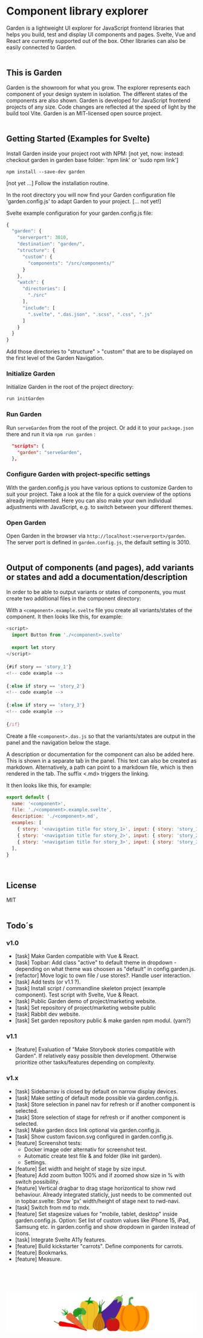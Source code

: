 # Component library explorer

Garden is a lightweight UI explorer for JavaScript frontend libraries that helps you build, test and display UI components and pages. Svelte, Vue and React are currently supported out of the box. Other libraries can also be easily connected to Garden.
<br><br>

## This is Garden

Garden is the showroom for what you grow. The explorer represents each component of your design system in isolation. The different states of the components are also shown. Garden is developed for JavaScript frontend projects of any size. Code changes are reflected at the speed of light by the build tool Vite. Garden is an MIT-licensed open source project.
<br><br>

## Getting Started (Examples for Svelte)

Install Garden inside your project root with NPM: [not yet, now: instead: checkout garden in garden base folder: 'npm link' or 'sudo npm link']

```console
npm install --save-dev garden
```

[not yet ...]
Follow the installation routine.

In the root directory you will now find your Garden configuration file 'garden.config.js' to adapt Garden to your project.
[... not yet!]

Svelte example configuration for your garden.config.js file:

```js
{
  "garden": {
    "serverport": 3010,
    "destination": "garden/",
    "structure": {
      "custom": {
        "components": "/src/components/"
      }
    },
    "watch": {
      "directories": [
        "./src"
      ],
      "include": [
        ".svelte", ".das.json", ".scss", ".css", ".js"
      ]
    }
  }
}
```

Add those directories to "structure" > "custom" that are to be displayed on the first level of the Garden Navigation.

### Initialize Garden

Initialize Garden in the root of the project directory:

```bash
run initGarden
```

### Run Garden

Run `serveGarden` from the root of the project. Or add it to your `package.json` there and run it via `npm run garden` :

```json
  "scripts": {
    "garden": "serveGarden",
  },
```

### Configure Garden with project-specific settings

With the garden.config.js you have various options to customize Garden to suit your project. Take a look at the file for a quick overview of the options already implemented. Here you can also make your own individual adjustments with JavaScript, e.g. to switch between your different themes.

### Open Garden

Open Garden in the browser via `http://localhost:<serverport>/garden`. The server port is defined in `garden.config.js`, the default setting is 3010.
<br><br>

## Output of components (and pages), add variants or states and add a documentation/description

In order to be able to output variants or states of components, you must create two additional files in the component directory:

With a `<component>.example.svelte` file you create all variants/states of the component. It then looks like this, for example:

```js
<script>
  import Button from './<component>.svelte'

  export let story
</script>

{#if story == 'story_1'}
<!-- code example -->

{:else if story == 'story_2'}
<!-- code example -->

{:else if story == 'story_3'}
<!-- code example -->

{/if}
```

Create a file `<component>.das.js` so that the variants/states are output in the panel and the navigation below the stage.

A description or documentation for the component can also be added here. This is shown in a separate tab in the panel. This text can also be created as markdown. Alternatively, a path can point to a markdown file, which is then rendered in the tab. The suffix <.md> triggers the linking.

It then looks like this, for example:

```js
export default {
  name: '<component>',
  file: './<component>.example.svelte',
  description: './<component>.md',
  examples: [
    { story: '<navigation title for story_1>', input: { story: 'story_1' } },
    { story: '<navigation title for story_2>', input: { story: 'story_2' } },
    { story: '<navigation title for story_3>', input: { story: 'story_3' } },
  ],
}
```

<br>

## License

MIT
<br><br>

## Todo´s

### v1.0

- [task] Make Garden compatible with Vue & React.
- [task] Topbar: Add class "active" to default theme in dropdown - depending on what theme was choosen as "default" in config.garden.js.
- [refactor] Move logic to own file / use stores?. Handle user interaction.
- [task] Add tests (or v1.1 ?).
- [task] Install script / commandline skeleton project (example component). Test script with Svelte, Vue & React.
- [task] Public Garden demo of project/marketing website.
- [task] Set repository of project/marketing website public
- [task] Rabbit dev website.
- [task] Set garden repository public & make garden npm modul. (yarn?)

### v1.1

- [feature] Evaluation of "Make Storybook stories compatible with Garden". If relatively easy possible then development. Otherwise prioritize other tasks/features depending on complexity.

### v1.x

- [task] Sidebarnav is closed by default on narrow display devices.
- [task] Make setting of default mode possible via garden.config.js.
- [task] Store selection in panel nav for refresh or if another component is selected.
- [task] Store selection of stage for refresh or if another component is selected.
- [task] Make garden docs link optional via garden.config.js.
- [task] Show custom favicon.svg configured in garden.config.js.
- [feature] Screenshot tests:
  - Docker image oder alternativ for screenshot test.
  - Automatic create test file & and folder (like init garden).
  - Settings.
- [feature] Set width and height of stage by size input.
- [feature] Add zoom button 100% and if zoomed show size in % with switch possibility.
- [feature] Vertical dragbar to drag stage horizontical to show rwd behaviour. Already integrated staticly, just needs to be commented out in topbar.svelte: Show 'px' width/height of stage next to rwd-navi.
- [task] Switch from md to mdx.
- [feature] Set stagesize values for "mobile, tablet, desktop" inside garden.config.js. Option: Set list of custom values like iPhone 15, iPad, Samsung etc. in garden.config and show dropdown in garden instead of icons.
- [task] Integrate Svelte A11y features.
- [feature] Build kickstarter "carrots". Define components for carrots.
- [feature] Bookmarks.
- [feature] Measure.

<br><br><br><p align="center"><img src="src/client/assets/icons/logo.svg"></p>
